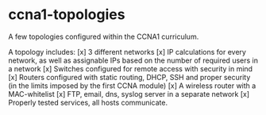 # ccna1-topologies
A few topologies configured within the CCNA1 curriculum.

A topology includes: 
[x] 3 different networks
[x] IP calculations for every network, as well as assignable IPs based on the number of required users in a network
[x] Switches configured for remote access with security in mind
[x] Routers configured with static routing, DHCP, SSH and proper security (in the limits imposed by the first CCNA module)
[x] A wireless router with a MAC-whitelist
[x] FTP, email, dns, syslog server in a separate network
[x] Properly tested services, all hosts communicate.
